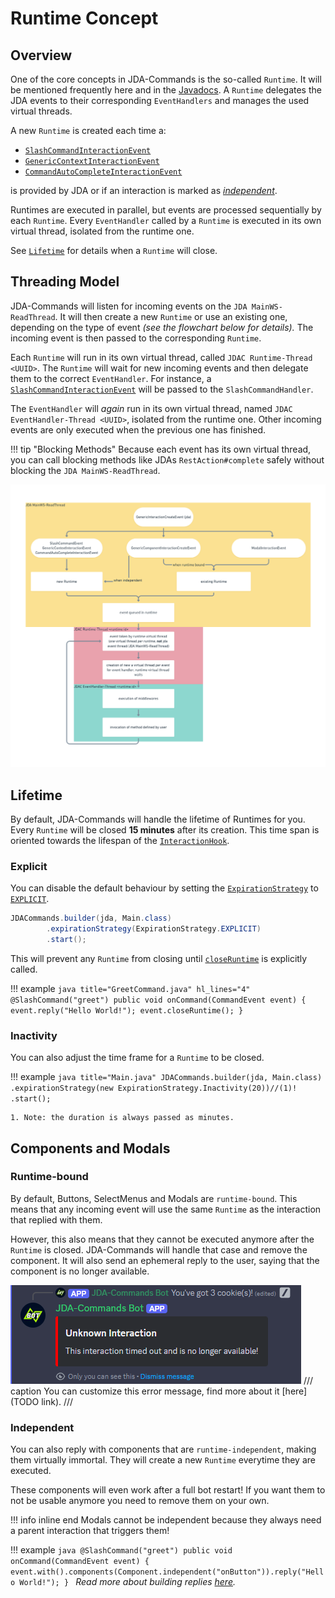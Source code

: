 # Runtime Concept

## Overview

One of the core concepts in JDA-Commands is the so-called `Runtime`. It will be mentioned frequently here and in the 
[Javadocs](https://kaktushose.github.io/jda-commands/javadocs/latest/). A `Runtime` delegates the JDA events to their 
corresponding `EventHandlers` and manages the used virtual threads.

A new `Runtime` is created each time a:

- [`SlashCommandInteractionEvent`](https://javadoc.io/doc/net.dv8tion/JDA/latest/net/dv8tion/jda/api/events/interaction/command/SlashCommandInteractionEvent.html)
- [`GenericContextInteractionEvent`](https://javadoc.io/doc/net.dv8tion/JDA/latest/net/dv8tion/jda/api/events/interaction/command/GenericContextInteractionEvent.html)
- [`CommandAutoCompleteInteractionEvent`](https://javadoc.io/doc/net.dv8tion/JDA/latest/net/dv8tion/jda/api/events/interaction/command/CommandAutoCompleteInteractionEvent.html)

is provided by JDA or if an interaction is marked as [*independent*](#components).

Runtimes are executed in parallel, but events are processed sequentially by each `Runtime`.
Every `EventHandler` called by a `Runtime` is executed in its own virtual thread, isolated from the runtime one.

See [`Lifetime`](#Lifetime) for
details when a `Runtime` will close.

## Threading Model

JDA-Commands will listen for incoming events on the `JDA MainWS-ReadThread`. It will then create a new `Runtime`
or use an existing one, depending on the type of event _(see the flowchart below for details)._ The incoming event is 
then passed to the corresponding `Runtime`.

Each `Runtime` will run in its own virtual thread, called `JDAC Runtime-Thread <UUID>`. The `Runtime` will wait for new
incoming events and then delegate them to the correct `EventHandler`. For instance, a
[`SlashCommandInteractionEvent`](https://javadoc.io/doc/net.dv8tion/JDA/latest/net/dv8tion/jda/api/events/interaction/command/SlashCommandInteractionEvent.html)
will be passed to the `SlashCommandHandler`.

The `EventHandler` will _again_ run in its own virtual thread, named `JDAC EventHandler-Thread <UUID>`, isolated from 
the runtime one. Other incoming events are only executed when the previous one has finished. 

!!! tip "Blocking Methods"
    Because each event has its own virtual thread, you can call blocking methods like JDAs `RestAction#complete` safely
    without blocking the `JDA MainWS-ReadThread`.

![Runtime Flowchart](../assets/runtime.png)

## Lifetime

By default, JDA-Commands will handle the lifetime of Runtimes for you. Every `Runtime` will be closed **15 minutes** 
after its creation. This time span is oriented towards the lifespan of the 
[`InteractionHook`](https://javadoc.io/doc/net.dv8tion/JDA/latest/net/dv8tion/jda/api/interactions/InteractionHook.html). 

### Explicit

You can disable the default behaviour by setting the 
[`ExpirationStrategy`](https://kaktushose.github.io/jda-commands/javadocs/latest/jda.commands/com/github/kaktushose/jda/commands/dispatching/expiration/ExpirationStrategy.html) to 
[`EXPLICIT`](https://kaktushose.github.io/jda-commands/javadocs/latest/jda.commands/com/github/kaktushose/jda/commands/dispatching/expiration/ExpirationStrategy.Explicit.html).


```java title="Main.java" 
JDACommands.builder(jda, Main.class)
        .expirationStrategy(ExpirationStrategy.EXPLICIT)
        .start();
```

This will prevent any `Runtime` from closing until [`closeRuntime`](https://kaktushose.github.io/jda-commands/javadocs/latest/jda.commands/com/github/kaktushose/jda/commands/dispatching/events/Event.html#closeRuntime())
is explicitly called.

!!! example
    ```java title="GreetCommand.java" hl_lines="4"
    @SlashCommand("greet")
    public void onCommand(CommandEvent event) {
        event.reply("Hello World!");
        event.closeRuntime();
    }
    ```

### Inactivity
You can also adjust the time frame for a `Runtime` to be closed.

!!! example
    ```java title="Main.java"
    JDACommands.builder(jda, Main.class)
            .expirationStrategy(new ExpirationStrategy.Inactivity(20))//(1)!
            .start();
    ```
    
    1. Note: the duration is always passed as minutes.

## Components and Modals

### Runtime-bound

By default, Buttons, SelectMenus and Modals are `runtime-bound`. This means that any incoming event will use the same
`Runtime` as the interaction that replied with them. 

However, this also means that they cannot be executed anymore after the `Runtime` is closed. JDA-Commands will handle 
that case and remove the component. It will also send an ephemeral reply to the user, saying that the 
component is no longer available.

![Expiration Message](../assets/expiration.png)
/// caption
You can customize this error message, find more about it [here](TODO link).
///

### Independent
You can also reply with components that are `runtime-independent`, making them virtually immortal. They will create a
new `Runtime` everytime they are executed. 

These components will even work after a full bot restart! If you want them to not be usable anymore you need to remove 
them on your own.

!!! info inline end
    Modals cannot be independent because they always need a parent interaction that triggers them!

!!! example
    ```java
    @SlashCommand("greet")
    public void onCommand(CommandEvent event) {
        event.with().components(Component.independent("onButton")).reply("Hello World!");
    }
    ```
_Read more about building replies [here](../interactions/reply.md)._